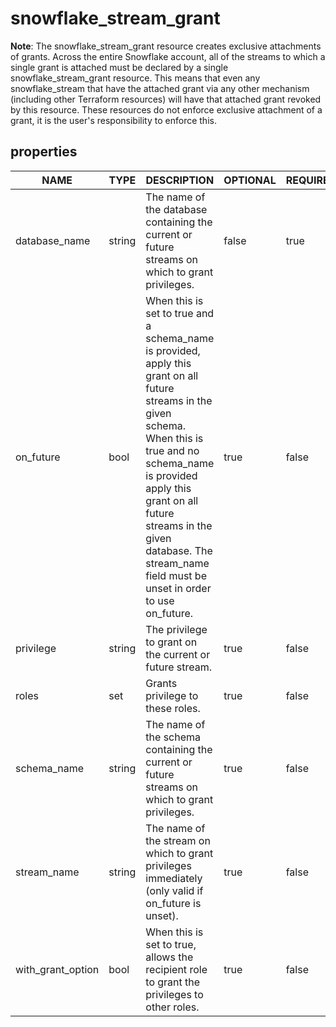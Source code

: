 
# snowflake_stream_grant

<!-- These docs are auto-generated by code in ./docgen, run by with make docs. Manual edits will be overwritten. -->

**Note**: The snowflake_stream_grant resource creates exclusive attachments of grants.
		Across the entire Snowflake account, all of the streams to which a single grant is attached must be declared
		by a single snowflake_stream_grant resource. This means that even any snowflake_stream that have the attached
		grant via any other mechanism (including other Terraform resources) will have that attached grant revoked by this resource.
		These resources do not enforce exclusive attachment of a grant, it is the user's responsibility to enforce this.
		
## properties

|       NAME        |  TYPE  |                                                                                                                                            DESCRIPTION                                                                                                                                            | OPTIONAL | REQUIRED  | COMPUTED | DEFAULT  |
|-------------------|--------|---------------------------------------------------------------------------------------------------------------------------------------------------------------------------------------------------------------------------------------------------------------------------------------------------|----------|-----------|----------|----------|
| database_name     | string | The name of the database containing the current or future streams on which to grant privileges.                                                                                                                                                                                                   | false    | true      | false    |          |
| on_future         | bool   | When this is set to true and a schema_name is provided, apply this grant on all future streams in the given schema. When this is true and no schema_name is provided apply this grant on all future streams in the given database. The stream_name field must be unset in order to use on_future. | true     | false     | false    | false    |
| privilege         | string | The privilege to grant on the current or future stream.                                                                                                                                                                                                                                           | true     | false     | false    | "SELECT" |
| roles             | set    | Grants privilege to these roles.                                                                                                                                                                                                                                                                  | true     | false     | false    |          |
| schema_name       | string | The name of the schema containing the current or future streams on which to grant privileges.                                                                                                                                                                                                     | true     | false     | false    |          |
| stream_name       | string | The name of the stream on which to grant privileges immediately (only valid if on_future is unset).                                                                                                                                                                                               | true     | false     | false    |          |
| with_grant_option | bool   | When this is set to true, allows the recipient role to grant the privileges to other roles.                                                                                                                                                                                                       | true     | false     | false    | false    |
